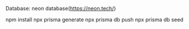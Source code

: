 <!-- DRIVER===AGENT -->

Database: neon database(https://neon.tech/)

npm install
npx prisma generate
npx prisma db push
npx prisma db seed
